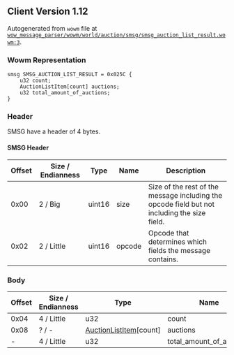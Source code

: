 ## Client Version 1.12

Autogenerated from `wowm` file at [`wow_message_parser/wowm/world/auction/smsg/smsg_auction_list_result.wowm:3`](https://github.com/gtker/wow_messages/tree/main/wow_message_parser/wowm/world/auction/smsg/smsg_auction_list_result.wowm#L3).

### Wowm Representation
```rust,ignore
smsg SMSG_AUCTION_LIST_RESULT = 0x025C {
    u32 count;
    AuctionListItem[count] auctions;
    u32 total_amount_of_auctions;
}
```
### Header
SMSG have a header of 4 bytes.

#### SMSG Header
| Offset | Size / Endianness | Type   | Name   | Description |
| ------ | ----------------- | ------ | ------ | ----------- |
| 0x00   | 2 / Big           | uint16 | size   | Size of the rest of the message including the opcode field but not including the size field.|
| 0x02   | 2 / Little        | uint16 | opcode | Opcode that determines which fields the message contains.|
### Body
| Offset | Size / Endianness | Type | Name | Description |
| ------ | ----------------- | ---- | ---- | ----------- |
| 0x04 | 4 / Little | u32 | count |  |
| 0x08 | ? / - | [AuctionListItem](auctionlistitem.md)[count] | auctions |  |
| - | 4 / Little | u32 | total_amount_of_auctions |  |
